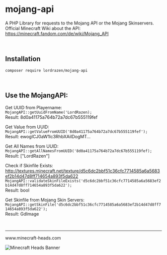 # mojang-api
A PHP Library for requests to the Mojang API or the Mojang Skinservers.
Official Minecraft Wiki about the API: https://minecraft.fandom.com/de/wiki/Mojang_API

<br>

## Installation
`composer require lordrazen/mojang-api`

<br>

## Use the MojangAPI:
Get UUID from Playername:  
`MojangAPI::getUuidFromName('LordRazen);`  
Result: 8d0a41175a764b72a7dc67b555119fef  

Get Value from UUID:  
`MojangAPI::getValueFromUUID('8d0a41175a764b72a7dc67b555119fef');`  
Result: ewogICJ0aW1lc3RhbXAiIDogMT...

Get All Names from UUID:  
`MojangAPI::getAllNamesFromUUID('8d0a41175a764b72a7dc67b555119fef);`  
Result: ["LordRazen"]

Check if Skinfile Exists:
http://textures.minecraft.net/texture/d5c6dc2bbf51c36cfc7714585a6a5683ef2b14d47d8ff714654a893f5da622  
`MojangAPI::validateSkinFileExists('d5c6dc2bbf51c36cfc7714585a6a5683ef2b14d47d8ff714654a893f5da622');`  
Result: bool

Get Skinfile from Mojang Skin Servers:  
`MojangAPI::getSkinFile('d5c6dc2bbf51c36cfc7714585a6a5683ef2b14d47d8ff714654a893f5da622');`  
Result: GdImage

<br>
<hr>
www.minecraft-heads.com

![Minecraft Heads Banner](https://minecraft-heads.com/images/banners/minecraft-heads_halfbanner_234x60.png)